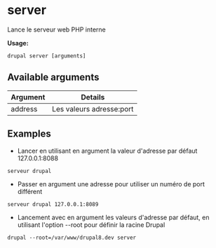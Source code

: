 # server
Lance le serveur web PHP interne

**Usage:**
```
drupal server [arguments]
```

## Available arguments
Argument | Details
---------|-------------
address | Les valeurs adresse:port

## Examples
* Lancer en utilisant en argument la valeur d'adresse par défaut 127.0.0.1:8088
```
serveur drupal
```
* Passer en argument une adresse pour utiliser un numéro de port différent
```
serveur drupal 127.0.0.1:8089
```
* Lancement avec en argument les valeurs d'adresse par défaut, en utilisant l'option --root pour définir la racine Drupal
```
drupal --root=/var/www/drupal8.dev server
```
